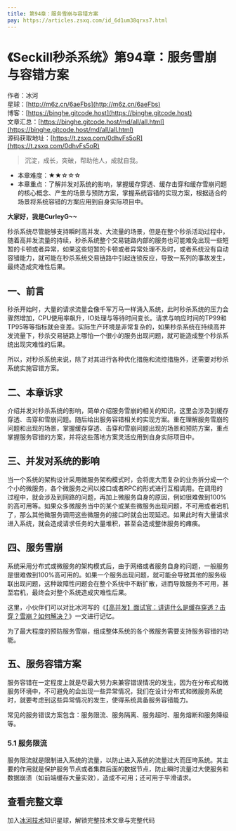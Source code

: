 ```yaml
---
title: 第94章：服务雪崩与容错方案
pay: https://articles.zsxq.com/id_6d1um38qrxs7.html
---
```


# 《Seckill秒杀系统》第94章：服务雪崩与容错方案

作者：冰河
<br/>星球：[http://m6z.cn/6aeFbs](http://m6z.cn/6aeFbs)
<br/>博客：[https://binghe.gitcode.host](https://binghe.gitcode.host)
<br/>文章汇总：[https://binghe.gitcode.host/md/all/all.html](https://binghe.gitcode.host/md/all/all.html)
<br/>源码获取地址：[https://t.zsxq.com/0dhvFs5oR](https://t.zsxq.com/0dhvFs5oR)

> 沉淀，成长，突破，帮助他人，成就自我。

* 本章难度：★★☆☆☆
* 本章重点：了解并发对系统的影响，掌握缓存穿透、缓存击穿和缓存雪崩问题的核心概念、产生的场景与预防方案，掌握系统容错的实现方案，根据适合的场景将系统容错的方案应用到自身实际项目中。

**大家好，我是CurleyG~~**

秒杀系统尽管能够支持瞬时高并发、大流量的场景，但是在整个秒杀活动过程中，随着高并发流量的持续，秒杀系统整个交易链路内部的服务也可能难免出现一些短暂的卡顿或者异常，如果这些短暂的卡顿或者异常处理不及时，或者系统没有自动容错能力，就可能在秒杀系统交易链路中引起连锁反应，导致一系列的事故发生，最终造成灾难性后果。

## 一、前言

秒杀开始时，大量的请求流量会像千军万马一样涌入系统，此时秒杀系统的压力会骤然增加，CPU使用率飙升，IO处理与等待时间变长。请求与响应时间的TP99和TP95等等指标就会变差。实际生产环境是非常复杂的，如果秒杀系统在持续高并发流量下，秒杀交易链路上哪怕一个很小的服务出现问题，就可能造成整个秒杀系统出现灾难性的后果。

所以，对秒杀系统来说，除了对其进行各种优化措施和流控措施外，还需要对秒杀系统实施容错方案。

## 二、本章诉求

介绍并发对秒杀系统的影响，简单介绍服务雪崩的相关的知识，这里会涉及到缓存穿透、击穿和雪崩问题。随后给出服务容错相关的实现方案。重在理解服务雪崩的问题和出现的场景，掌握缓存穿透、击穿和雪崩问题出现的场景和预防方案，重点掌握服务容错的方案，并将这些落地方案灵活应用到自身实际项目中。

## 三、并发对系统的影响

当一个系统的架构设计采用微服务架构模式时，会将庞大而复杂的业务拆分成一个个小的微服务，各个微服务之间以接口或者RPC的形式进行互相调用。在调用的过程中，就会涉及到网路的问题，再加上微服务自身的原因，例如很难做到100%的高可用等。如果众多微服务当中的某个或某些微服务出现问题，不可用或者宕机了，那么其他微服务调用这些微服务的接口时就会出现延迟。如果此时有大量请求进入系统，就会造成请求任务的大量堆积，甚至会造成整体服务的瘫痪。

## 四、服务雪崩

系统采用分布式或微服务的架构模式后，由于网络或者服务自身的问题，一般服务是很难做到100%高可用的。如果一个服务出现问题，就可能会导致其他的服务级联出现问题，这种故障性问题会在整个系统中不断扩散，进而导致服务不可用，甚至宕机，最终会对整个系统造成灾难性后果。

这里，小伙伴们可以对比冰河写的《[【高并发】面试官：讲讲什么是缓存穿透？击穿？雪崩？如何解决？](https://mp.weixin.qq.com/s?__biz=Mzg4MjU0OTM1OA==&mid=2247489193&idx=1&sn=6d8912a62f5fd09c85a3d44a189e7ef9&chksm=cf55a1a8f82228be7c76699df36377e57347249e1d15b48bad9ef15f2497e9254a36b8d24bad&token=170000552&lang=zh_CN#rd)》一文进行记忆。

为了最大程度的预防服务雪崩，组成整体系统的各个微服务需要支持服务容错的功能。

## 五、服务容错方案

服务容错在一定程度上就是尽最大努力来兼容错误情况的发生，因为在分布式和微服务环境中，不可避免的会出现一些异常情况，我们在设计分布式和微服务系统时，就要考虑到这些异常情况的发生，使得系统具备服务容错能力。

常见的服务错误方案包含：服务限流、服务隔离、服务超时、服务熔断和服务降级等。

### 5.1 服务限流

服务限流就是限制进入系统的流量，以防止进入系统的流量过大而压垮系统。其主要的作用就是保护服务节点或者集群后面的数据节点，防止瞬时流量过大使服务和数据崩溃（如前端缓存大量实效），造成不可用；还可用于平滑请求。

## 查看完整文章

加入[冰河技术](http://m6z.cn/6aeFbs)知识星球，解锁完整技术文章与完整代码
